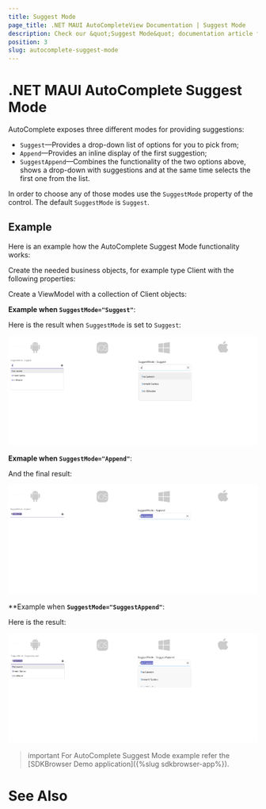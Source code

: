 ```yaml
---
title: Suggest Mode
page_title: .NET MAUI AutoCompleteView Documentation | Suggest Mode
description: Check our &quot;Suggest Mode&quot; documentation article for Telerik AutoCompleteView for Xamarin control.
position: 3
slug: autocomplete-suggest-mode
---
```


# .NET MAUI AutoComplete Suggest Mode

AutoComplete exposes three different modes for providing suggestions:

* `Suggest`&mdash;Provides a drop-down list of options for you to pick from;
* `Append`&mdash;Provides an inline display of the first suggestion;
* `SuggestAppend`&mdash;Combines the functionality of the two options above, shows a drop-down with suggestions and at the same time selects the first one from the list. 

In order to choose any of those modes use the `SuggestMode` property of the control. The default `SuggestMode` is `Suggest`. 

## Example

Here is an example how the AutoComplete Suggest Mode functionality works:

Create the needed business objects, for example type Client with the following properties:

<snippet id='autocomplete-client-businessobject'/>

Create a ViewModel with a collection of Client objects:

<snippet id='autocomplete-clients-viewmodel'/>

**Example when `SuggestMode="Suggest"`**:

<snippet id='autocomplete-suggestmode-suggest'/>

Here is the result when `SuggestMode` is set to `Suggest`:

![AutoComplete Suggest](images/autocomplete-suggest-mode-suggest.png "AutoComplete Suggest")

**Exmaple when `SuggestMode="Append"`**:

<snippet id='autocomplete-suggestmode-append'/>

And the final result:

![AutoComplete Append](images/autocomplete-suggest-mode-append.png "AutoComplete Append")

**Example when **`SuggestMode="SuggestAppend"`**:

<snippet id='autocomplete-suggestmode-suggest-append'/>

Here is the result:

![AutoComplete SuggestAppend](images/autocomplete-suggest-mode-suggestappend.png "AutoComplete SuggestAppend")

>important For AutoComplete Suggest Mode example refer the [SDKBrowser Demo application]({%slug sdkbrowser-app%}).

# See Also

